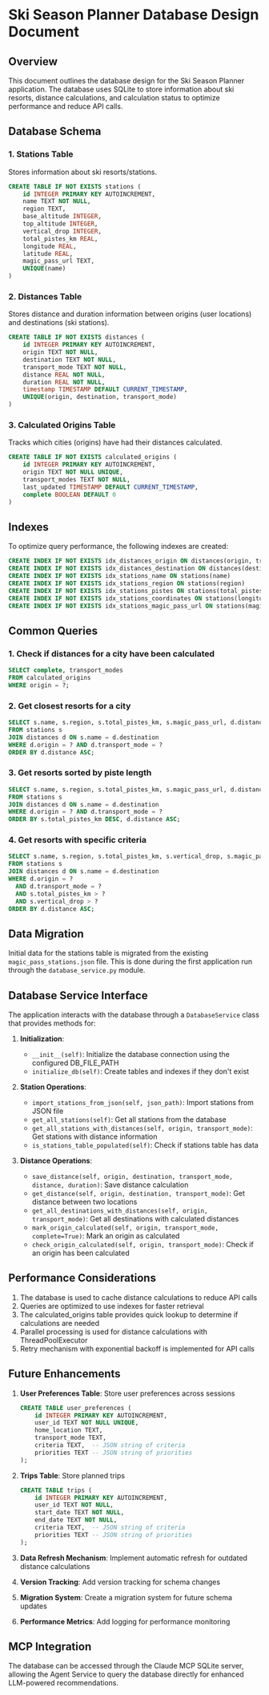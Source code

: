 # Ski Season Planner Database Design Document

## Overview
This document outlines the database design for the Ski Season Planner application. The database uses SQLite to store information about ski resorts, distance calculations, and calculation status to optimize performance and reduce API calls.

## Database Schema

### 1. Stations Table
Stores information about ski resorts/stations.

```sql
CREATE TABLE IF NOT EXISTS stations (
    id INTEGER PRIMARY KEY AUTOINCREMENT,
    name TEXT NOT NULL,
    region TEXT,
    base_altitude INTEGER,
    top_altitude INTEGER,
    vertical_drop INTEGER,
    total_pistes_km REAL,
    longitude REAL,
    latitude REAL,
    magic_pass_url TEXT,
    UNIQUE(name)
)
```

### 2. Distances Table
Stores distance and duration information between origins (user locations) and destinations (ski stations).

```sql
CREATE TABLE IF NOT EXISTS distances (
    id INTEGER PRIMARY KEY AUTOINCREMENT,
    origin TEXT NOT NULL,
    destination TEXT NOT NULL,
    transport_mode TEXT NOT NULL,
    distance REAL NOT NULL,
    duration REAL NOT NULL,
    timestamp TIMESTAMP DEFAULT CURRENT_TIMESTAMP,
    UNIQUE(origin, destination, transport_mode)
)
```

### 3. Calculated Origins Table
Tracks which cities (origins) have had their distances calculated.

```sql
CREATE TABLE IF NOT EXISTS calculated_origins (
    id INTEGER PRIMARY KEY AUTOINCREMENT,
    origin TEXT NOT NULL UNIQUE,
    transport_modes TEXT NOT NULL,
    last_updated TIMESTAMP DEFAULT CURRENT_TIMESTAMP,
    complete BOOLEAN DEFAULT 0
)
```

## Indexes
To optimize query performance, the following indexes are created:

```sql
CREATE INDEX IF NOT EXISTS idx_distances_origin ON distances(origin, transport_mode)
CREATE INDEX IF NOT EXISTS idx_distances_destination ON distances(destination)
CREATE INDEX IF NOT EXISTS idx_stations_name ON stations(name)
CREATE INDEX IF NOT EXISTS idx_stations_region ON stations(region)
CREATE INDEX IF NOT EXISTS idx_stations_pistes ON stations(total_pistes_km)
CREATE INDEX IF NOT EXISTS idx_stations_coordinates ON stations(longitude, latitude)
CREATE INDEX IF NOT EXISTS idx_stations_magic_pass_url ON stations(magic_pass_url)
```

## Common Queries

### 1. Check if distances for a city have been calculated
```sql
SELECT complete, transport_modes 
FROM calculated_origins 
WHERE origin = ?;
```

### 2. Get closest resorts for a city
```sql
SELECT s.name, s.region, s.total_pistes_km, s.magic_pass_url, d.distance, d.duration 
FROM stations s
JOIN distances d ON s.name = d.destination
WHERE d.origin = ? AND d.transport_mode = ?
ORDER BY d.distance ASC;
```

### 3. Get resorts sorted by piste length
```sql
SELECT s.name, s.region, s.total_pistes_km, s.magic_pass_url, d.distance, d.duration 
FROM stations s
JOIN distances d ON s.name = d.destination
WHERE d.origin = ? AND d.transport_mode = ?
ORDER BY s.total_pistes_km DESC, d.distance ASC;
```

### 4. Get resorts with specific criteria
```sql
SELECT s.name, s.region, s.total_pistes_km, s.vertical_drop, s.magic_pass_url, d.distance, d.duration 
FROM stations s
JOIN distances d ON s.name = d.destination
WHERE d.origin = ? 
  AND d.transport_mode = ?
  AND s.total_pistes_km > ?
  AND s.vertical_drop > ?
ORDER BY d.distance ASC;
```

## Data Migration
Initial data for the stations table is migrated from the existing `magic_pass_stations.json` file. This is done during the first application run through the `database_service.py` module.

## Database Service Interface
The application interacts with the database through a `DatabaseService` class that provides methods for:

1. **Initialization**:
   - `__init__(self)`: Initialize the database connection using the configured DB_FILE_PATH
   - `initialize_db(self)`: Create tables and indexes if they don't exist

2. **Station Operations**:
   - `import_stations_from_json(self, json_path)`: Import stations from JSON file
   - `get_all_stations(self)`: Get all stations from the database
   - `get_all_stations_with_distances(self, origin, transport_mode)`: Get stations with distance information
   - `is_stations_table_populated(self)`: Check if stations table has data

3. **Distance Operations**:
   - `save_distance(self, origin, destination, transport_mode, distance, duration)`: Save distance calculation
   - `get_distance(self, origin, destination, transport_mode)`: Get distance between two locations
   - `get_all_destinations_with_distances(self, origin, transport_mode)`: Get all destinations with calculated distances
   - `mark_origin_calculated(self, origin, transport_mode, complete=True)`: Mark an origin as calculated
   - `check_origin_calculated(self, origin, transport_mode)`: Check if an origin has been calculated

## Performance Considerations
1. The database is used to cache distance calculations to reduce API calls
2. Queries are optimized to use indexes for faster retrieval
3. The calculated_origins table provides quick lookup to determine if calculations are needed
4. Parallel processing is used for distance calculations with ThreadPoolExecutor
5. Retry mechanism with exponential backoff is implemented for API calls

## Future Enhancements
1. **User Preferences Table**: Store user preferences across sessions
   ```sql
   CREATE TABLE user_preferences (
       id INTEGER PRIMARY KEY AUTOINCREMENT,
       user_id TEXT NOT NULL UNIQUE,
       home_location TEXT,
       transport_mode TEXT,
       criteria TEXT,  -- JSON string of criteria
       priorities TEXT -- JSON string of priorities
   );
   ```

2. **Trips Table**: Store planned trips
   ```sql
   CREATE TABLE trips (
       id INTEGER PRIMARY KEY AUTOINCREMENT,
       user_id TEXT NOT NULL,
       start_date TEXT NOT NULL,
       end_date TEXT NOT NULL,
       criteria TEXT,  -- JSON string of criteria
       priorities TEXT -- JSON string of priorities
   );
   ```

3. **Data Refresh Mechanism**: Implement automatic refresh for outdated distance calculations
4. **Version Tracking**: Add version tracking for schema changes
5. **Migration System**: Create a migration system for future schema updates
6. **Performance Metrics**: Add logging for performance monitoring

## MCP Integration
The database can be accessed through the Claude MCP SQLite server, allowing the Agent Service to query the database directly for enhanced LLM-powered recommendations.
